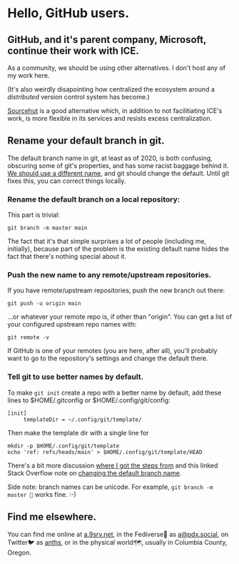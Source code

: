 # Hello, GitHub users.

## GitHub, and it's parent company, Microsoft, continue their work with ICE.

As a community, we should be using other alternatives.
I don't host any of my work here.

(It's also weirdly disapointing how centralized the ecosystem around a
_distributed_ version control system has become.)

[Sourcehut](https://sourcehut.org) is a good alternative which,
in addition to not facilitiating ICE's work,
is more flexible in its services and resists excess centralization.

## Rename your default branch in git.

The default branch name in git, at least as of 2020, is both confusing,
obscuring some of git's properties, and has some racist baggage behind it.
[We should use a different name](http://a.9srv.net/b/master_in_tech),
and git should change the default.
Until git fixes this, you can correct things locally.

### Rename the default branch on a local repository:

This part is trivial:

	git branch -m master main

The fact that it's that simple surprises a lot of people (including me, initially),
because part of the problem is the existing default name hides the fact that
there's nothing special about it.

### Push the new name to any remote/upstream repositories.

If you have remote/upstream repositories, push the new branch out there:

	git push -u origin main

...or whatever your remote repo is, if other than "origin".
You can get a list of your configured upstream repo names with:

	git remote -v

If GitHub is one of your remotes (you are here, after all),
you'll probably want to go to the repository's settings and change the default there.

### Tell git to use better names by default.

To make `git init` create a repo with a better name by default,
add these lines to $HOME/.gitconfig or $HOME/.config/git/config:

	[init]
	     templateDir = ~/.config/git/template/

Then make the template dir with a single line for

	mkdir -p $HOME/.config/git/template
	echo 'ref: refs/heads/main' > $HOME/.config/git/template/HEAD


There's a bit more discussion
[where I got the steps from](https://www.hanselman.com/blog/EasilyRenameYourGitDefaultBranchFromMasterToMain.aspx)
and this linked Stack Overflow note on
[changing the default branch name](https://stackoverflow.com/questions/42871542/how-can-i-create-a-git-repository-with-the-default-branch-name-other-than-maste/50880622#50880622).

Side note: branch names can be unicode.
For example, `git branch -m master 🌱` works fine. :-)


## Find me elsewhere.
You can find me
online at [a.9srv.net](http://a.9srv.net),
in the Fediverse🐘 as [a@pdx.social](https://pdx.social/a),
on Twitter🐦 as [anths](https://twitter.com/anths),
or in the physical world🗺, usually in Columbia County, Oregon.